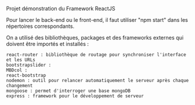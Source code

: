 


Projet démonstration du Framework ReactJS

Pour lancer le back-end ou le front-end, il faut utiliser "npm start" dans les répertoires correspondants.

On a utilisé des bibliothèques, packages et des frameworks externes qui doivent être importés et installés :

    react-router : bibliothèque de routage pour synchroniser l'interface et les URLs
    bootstrapslider :
    MBDcol :
    react-bootstrap
    nodemon : outil pour relancer automatiquement le serveur après chaque changement
    mongoose : permet d'interroger une base mongoDB
    express : framework pour le développement de serveur

